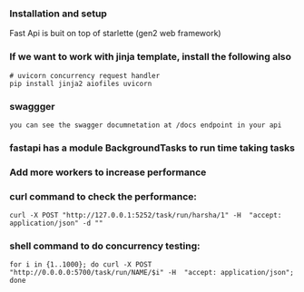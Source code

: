 
### Installation and setup
Fast Api is buit on top of starlette (gen2 web framework)


### If we want to work with jinja template, install the following also
    # uvicorn concurrency request handler
    pip install jinja2 aiofiles uvicorn

### swaggger
    you can see the swagger documnetation at /docs endpoint in your api

### fastapi has a module BackgroundTasks to run time taking tasks
    
### Add more workers to increase performance

### curl command to check the performance:
```curl -X POST "http://127.0.0.1:5252/task/run/harsha/1" -H  "accept: application/json" -d ""```

### shell command to do concurrency testing:
```for i in {1..1000}; do curl -X POST "http://0.0.0.0:5700/task/run/NAME/$i" -H  "accept: application/json"; done```
